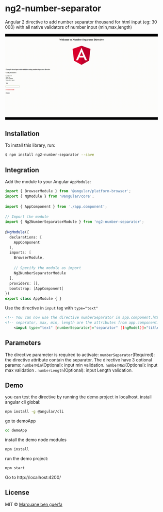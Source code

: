 # ng2-number-separator
Angular 2 directive to add number separator thousand for html input  (eg: 30 000) with all native validators of number input (min,max,length)

![alt text](helper.gif)

## Installation

To install this library, run:

```bash
$ npm install ng2-number-separator --save
```

## Integration
Add the module to your Angular `AppModule`:
```typescript
import { BrowserModule } from '@angular/platform-browser';
import { NgModule } from '@angular/core';

import { AppComponent } from './app.component';

// Import the module
import { Ng2NumberSeparatorModule } from 'ng2-number-separator';

@NgModule({
  declarations: [
    AppComponent
  ],
  imports: [
    BrowserModule,

    // Specify the module as import
    Ng2NumberSeparatorModule
  ],
  providers: [],
  bootstrap: [AppComponent]
})
export class AppModule { }
```

Use the directive in `input` tag with `type="text"`
```xml
<!-- You can now use the directive numberSeparator in app.component.html -->
<!-- separator, max, min, length are the attributes from app.component.ts -->
    <input type="text" [numberSeparator]="separator" [(ngModel)]="title" name="title" [numberMax]="max" [numberMin]="min" [numberLength] ="length" formControlName="title" required>
```

## Parameters
The directive parameter is required to activate:
`numberSeparator`(Required): the directive attribute contain the separator.
The directive have 3 optional params:
`numberMin`(Optional): input min validation.
`numberMax`(Optional): input max validation .
`numberLength`(Optional): input Length validation.


## Demo

you can test the directive by running the demo project in localhost.
install angular cli global:
```bash
npm install -g @angular/cli
```
go to demoApp
```bash
cd demoApp
```
install the demo node modules
```bash
npm install
```

run the demo project:
```bash
npm start
```

Go to http://localhost:4200/
## License

MIT © [Marouane ben guerfa](mailto:marwen.b.garfa@gmail.com)
